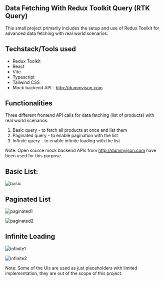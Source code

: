 ## Data Fetching With Redux Toolkit Query (RTK Query)

This small project primarily includes the setup and use of Redux Toolkit for advanced data fetching with real world scenarios.

## Techstack/Tools used

- Redux Toolkit
- React
- Vite
- Typescript
- Tailwind CSS
- Mock backend API - http://dummyjson.com

  
## Functionalities

Three different frontend API calls for data fetching (list of products) with real world scenarios.

1. Basic query - to fetch all products at once and list them
2. Paginated query - to enable pagination with the list
3. Infinite query - to enable infinite loading with the list

Note: Open source mock backend APIs from http://dummyjson.com have been used for this purpose.

## Basic List:
![basic](https://github.com/user-attachments/assets/9ae4bc05-bb2f-4e56-a510-a8a4cdaae1b0)


## Paginated List
![paginated1](https://github.com/user-attachments/assets/0c2d9ca0-59dc-4ed7-b01f-5628e1da68fa)


![paginated2](https://github.com/user-attachments/assets/1fd4f6d8-fd01-42c1-bbc5-e88e14d1ea73)


## Infinite Loading
![infinite1](https://github.com/user-attachments/assets/a7125860-70d0-4640-bde2-77fa61dd8f2c)


![infinite2](https://github.com/user-attachments/assets/1e82e81a-713c-4ae8-8eb6-b967915a7498)


Note: Some of the UIs are used as just placeholders with limited implementation, they are out of the scope of this project.

  

